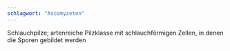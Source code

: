 ```yaml
---
schlagwort: "Ascomyzeten"
---
```

Schlauchpilze; artenreiche Pilzklasse mit schlauchförmigen Zellen, in denen die Sporen gebildet werden

